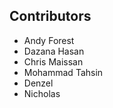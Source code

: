 ## Contributors

- Andy Forest
- Dazana Hasan
- Chris Maissan
- Mohammad Tahsin
- Denzel
- Nicholas
